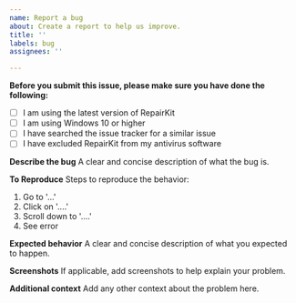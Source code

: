 ```yaml
---
name: Report a bug
about: Create a report to help us improve.
title: ''
labels: bug
assignees: ''

---
```


**Before you submit this issue, please make sure you have done the following:**
- [ ] I am using the latest version of RepairKit
- [ ] I am using Windows 10 or higher
- [ ] I have searched the issue tracker for a similar issue
- [ ] I have excluded RepairKit from my antivirus software

**Describe the bug**
A clear and concise description of what the bug is.

**To Reproduce**
Steps to reproduce the behavior:
1. Go to '...'
2. Click on '....'
3. Scroll down to '....'
4. See error

**Expected behavior**
A clear and concise description of what you expected to happen.

**Screenshots**
If applicable, add screenshots to help explain your problem.

**Additional context**
Add any other context about the problem here.
